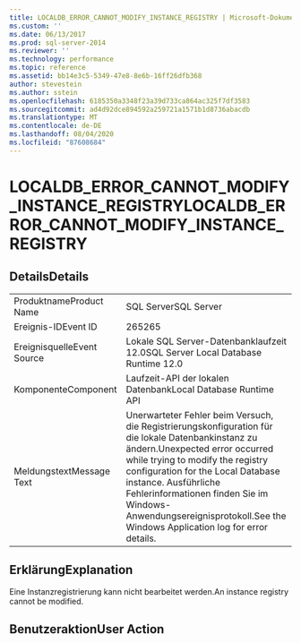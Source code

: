 ```yaml
---
title: LOCALDB_ERROR_CANNOT_MODIFY_INSTANCE_REGISTRY | Microsoft-Dokumentation
ms.custom: ''
ms.date: 06/13/2017
ms.prod: sql-server-2014
ms.reviewer: ''
ms.technology: performance
ms.topic: reference
ms.assetid: bb14e3c5-5349-47e8-8e6b-16ff26dfb368
author: stevestein
ms.author: sstein
ms.openlocfilehash: 6185350a3348f23a39d733ca864ac325f7df3583
ms.sourcegitcommit: ad4d92dce894592a259721a1571b1d8736abacdb
ms.translationtype: MT
ms.contentlocale: de-DE
ms.lasthandoff: 08/04/2020
ms.locfileid: "87608684"
---
```

# <a name="localdb_error_cannot_modify_instance_registry"></a><span data-ttu-id="4678d-102">LOCALDB_ERROR_CANNOT_MODIFY_INSTANCE_REGISTRY</span><span class="sxs-lookup"><span data-stu-id="4678d-102">LOCALDB_ERROR_CANNOT_MODIFY_INSTANCE_REGISTRY</span></span>
    
## <a name="details"></a><span data-ttu-id="4678d-103">Details</span><span class="sxs-lookup"><span data-stu-id="4678d-103">Details</span></span>  
  
|||  
|-|-|  
|<span data-ttu-id="4678d-104">Produktname</span><span class="sxs-lookup"><span data-stu-id="4678d-104">Product Name</span></span>|<span data-ttu-id="4678d-105">SQL Server</span><span class="sxs-lookup"><span data-stu-id="4678d-105">SQL Server</span></span>|  
|<span data-ttu-id="4678d-106">Ereignis-ID</span><span class="sxs-lookup"><span data-stu-id="4678d-106">Event ID</span></span>|<span data-ttu-id="4678d-107">265</span><span class="sxs-lookup"><span data-stu-id="4678d-107">265</span></span>|  
|<span data-ttu-id="4678d-108">Ereignisquelle</span><span class="sxs-lookup"><span data-stu-id="4678d-108">Event Source</span></span>|<span data-ttu-id="4678d-109">Lokale SQL Server-Datenbanklaufzeit 12.0</span><span class="sxs-lookup"><span data-stu-id="4678d-109">SQL Server Local Database Runtime 12.0</span></span>|  
|<span data-ttu-id="4678d-110">Komponente</span><span class="sxs-lookup"><span data-stu-id="4678d-110">Component</span></span>|<span data-ttu-id="4678d-111">Laufzeit-API der lokalen Datenbank</span><span class="sxs-lookup"><span data-stu-id="4678d-111">Local Database Runtime API</span></span>|  
|<span data-ttu-id="4678d-112">Meldungstext</span><span class="sxs-lookup"><span data-stu-id="4678d-112">Message Text</span></span>|<span data-ttu-id="4678d-113">Unerwarteter Fehler beim Versuch, die Registrierungskonfiguration für die lokale Datenbankinstanz zu ändern.</span><span class="sxs-lookup"><span data-stu-id="4678d-113">Unexpected error occurred while trying to modify the registry configuration for the Local Database instance.</span></span> <span data-ttu-id="4678d-114">Ausführliche Fehlerinformationen finden Sie im Windows-Anwendungsereignisprotokoll.</span><span class="sxs-lookup"><span data-stu-id="4678d-114">See the Windows Application log for error details.</span></span>|  
  
## <a name="explanation"></a><span data-ttu-id="4678d-115">Erklärung</span><span class="sxs-lookup"><span data-stu-id="4678d-115">Explanation</span></span>  
 <span data-ttu-id="4678d-116">Eine Instanzregistrierung kann nicht bearbeitet werden.</span><span class="sxs-lookup"><span data-stu-id="4678d-116">An instance registry cannot be modified.</span></span>  
  
## <a name="user-action"></a><span data-ttu-id="4678d-117">Benutzeraktion</span><span class="sxs-lookup"><span data-stu-id="4678d-117">User Action</span></span>  
  
